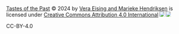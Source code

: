 <a href="https://creativecommons.org">Tastes of the Past</a> © 2024 by <a href="https://creativecommons.org">Vera Eising and Marieke Hendriksen</a> is licensed under <a href="https://creativecommons.org/licenses/by/4.0/">Creative Commons Attribution 4.0 International</a><img                                                                                                                  src="https://mirrors.creativecommons.org/presskit/icons/cc.svg" style="max-width: 1em;max-height:1em;margin-left: .2em;"><img src="https://mirrors.creativecommons.org/presskit/icons/by.svg" style="max-width: 1em;max-height:1em;margin-left: .2em;">

CC-BY-4.0

